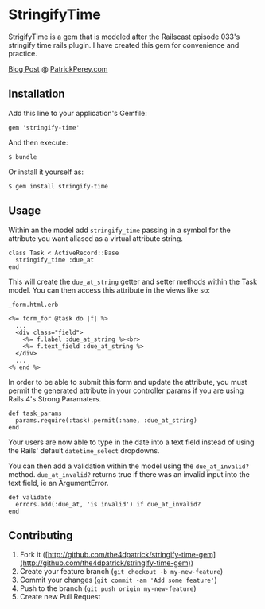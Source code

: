 StringifyTime
=============

StrigifyTime is a gem that is modeled after the Railscast episode 033's stringify time rails plugin. I have created this gem for convenience and practice.

[Blog Post](http://patrickperey.com/stringify-time-gem) @ [PatrickPerey.com](http://patrickperey.com)

## Installation

Add this line to your application's Gemfile:

    gem 'stringify-time'

And then execute:

    $ bundle

Or install it yourself as:

    $ gem install stringify-time

## Usage

Within an the model add `stringify_time` passing in a symbol for the attribute you want aliased as a virtual attribute string.

    class Task < ActiveRecord::Base
      stringify_time :due_at
    end

This will create the `due_at_string` getter and setter methods within the Task model. You can then access this attribute in the views like so:

`_form.html.erb`

    <%= form_for @task do |f| %>
      ...
      <div class="field">
        <%= f.label :due_at_string %><br>
        <%= f.text_field :due_at_string %>
      </div>
      ...
    <% end %>

In order to be able to submit this form and update the attribute, you must permit the generated attribute in your controller params if you are using Rails 4's Strong Paramaters.

    def task_params
      params.require(:task).permit(:name, :due_at_string)
    end

Your users are now able to type in the date into a text field instead of using the Rails' default `datetime_select` dropdowns.

You can then add a validation within the model using the `due_at_invalid?` method. `due_at_invalid?` returns true if there was an invalid input into the text field, ie an ArgumentError.

    def validate
      errors.add(:due_at, 'is invalid') if due_at_invalid?
    end

## Contributing

1. Fork it ([http://github.com/the4dpatrick/stringify-time-gem](http://github.com/the4dpatrick/stringify-time-gem))
2. Create your feature branch (`git checkout -b my-new-feature`)
3. Commit your changes (`git commit -am 'Add some feature'`)
4. Push to the branch (`git push origin my-new-feature`)
5. Create new Pull Request
